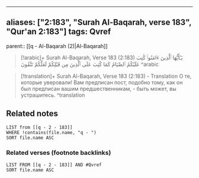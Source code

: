 
---
aliases: ["2:183", "Surah Al-Baqarah, verse 183", "Qur'an 2:183"]
tags: Qvref
---

parent:: [[q - Al-Baqarah (2)|Al-Baqarah]]

> [!arabic]+ Surah Al-Baqarah, Verse 183 (2:183)
> <span class="quran-arabic">يَـٰٓأَيُّهَا ٱلَّذِينَ ءَامَنُوا۟ كُتِبَ عَلَيْكُمُ ٱلصِّيَامُ كَمَا كُتِبَ عَلَى ٱلَّذِينَ مِن قَبْلِكُمْ لَعَلَّكُمْ تَتَّقُونَ</span>
^arabic

> [!translation]+ Surah Al-Baqarah, Verse 183 (2:183) - Translation
> О те, которые уверовали! Вам предписан пост, подобно тому, как он был предписан вашим предшественникам, - быть может, вы устрашитесь.
^translation



## Related notes
```dataview
LIST from [[q - 2 - 183]]
WHERE !contains(file.name, "q - ")
SORT file.name ASC
```

### Related verses (footnote backlinks)
```dataview
LIST FROM [[q - 2 - 183]] AND #Qvref
SORT file.name ASC
```

